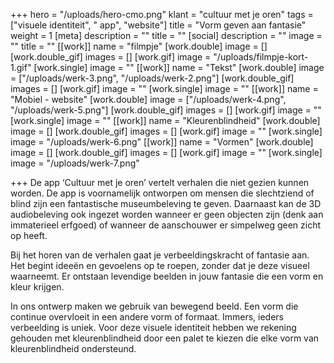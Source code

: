 +++
hero = "/uploads/hero-cmo.png"
klant = "cultuur met je oren"
tags = ["visuele identiteit", " app", "website"]
title = "Vorm geven aan fantasie"
weight = 1
[meta]
description = ""
title = ""
[social]
description = ""
image = ""
title = ""
[[work]]
name = "filmpje"
[work.double]
image = []
[work.double_gif]
images = []
[work.gif]
image = "/uploads/filmpje-kort-1.gif"
[work.single]
image = ""
[[work]]
name = "Tekst"
[work.double]
image = ["/uploads/werk-3.png", "/uploads/werk-2.png"]
[work.double_gif]
images = []
[work.gif]
image = ""
[work.single]
image = ""
[[work]]
name = "Mobiel - website"
[work.double]
image = ["/uploads/werk-4.png", "/uploads/werk-5.png"]
[work.double_gif]
images = []
[work.gif]
image = ""
[work.single]
image = ""
[[work]]
name = "Kleurenblindheid"
[work.double]
image = []
[work.double_gif]
images = []
[work.gif]
image = ""
[work.single]
image = "/uploads/werk-6.png"
[[work]]
name = "Vormen"
[work.double]
image = []
[work.double_gif]
images = []
[work.gif]
image = ""
[work.single]
image = "/uploads/werk-7.png"

+++
De app ‘Cultuur met je oren’ vertelt verhalen die niet gezien kunnen worden. De app is voornamelijk ontworpen om mensen die slechtziend of blind zijn een fantastische museumbeleving te geven. Daarnaast kan de 3D audiobeleving ook ingezet worden wanneer er geen objecten zijn (denk aan immaterieel erfgoed) of wanneer de aanschouwer er simpelweg geen zicht op heeft. 

Bij het horen van de verhalen gaat je verbeeldingskracht of fantasie aan. Het begint ideeën en gevoelens op te roepen, zonder dat je deze visueel waarneemt. Er ontstaan levendige beelden in jouw fantasie die een vorm en kleur krijgen. 

In ons ontwerp maken we gebruik van bewegend beeld. Een vorm die continue overvloeit in een andere vorm of formaat. Immers, ieders verbeelding is uniek. Voor deze visuele identiteit hebben we rekening gehouden met kleurenblindheid door een palet te kiezen die elke vorm van kleurenblindheid ondersteund.